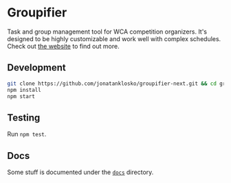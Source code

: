 # Groupifier

Task and group management tool for WCA competition organizers.
It's designed to be highly customizable and work well with complex schedules.
Check out [the website](https://jonatanklosko.github.io/groupifier-next) to find out more.

## Development

```bash
git clone https://github.com/jonatanklosko/groupifier-next.git && cd groupifier-next
npm install
npm start
```

## Testing

Run `npm test`.

## Docs
Some stuff is documented under the [`docs`](docs) directory.
